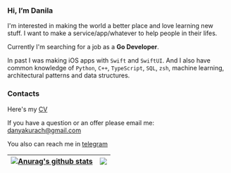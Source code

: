 ### Hi, I’m Danila

I'm interested in making the world a better place and love learning new stuff.
I want to make a service/app/whatever to help people in their lifes.

Currently I'm searching for a job as a **Go Developer**.

In past I was making iOS apps with `Swift` and `SwiftUI`. And I also have common knowledge of `Python`, `C++`, `TypeScript`, `SQL`, `zsh`, machine learning, architectural patterns and data structures.

### Contacts

Here's my [CV](https://dupreehkuda.github.io/cv/cv.pdf)

If you have a question or an offer please email me: danyakurach@gmail.com

You also can reach me in [telegram](https://t.me/dupreehkuda)

| <a href="https://github.com/anuraghazra/github-readme-stats"><img align="center" src="https://github-readme-stats.vercel.app/api?username=dupreehkuda&count_private=true&show_icons=true&theme=tokyonight" alt="Anurag's github stats" /></a> | <a href="https://github.com/anuraghazra/github-readme-stats"><img align="center" src="https://github-readme-stats.vercel.app/api/top-langs/?username=dupreehkuda&layout=compact&langs_count=8&theme=tokyonight" /></a> |
| ------------------------------------------------------------------------------------------------------------------------------------------------------------------------------------------------------------------------------------------ | ---------------------------------------------------------------------------------------------------------------------------------------------------------------------------------------------------- |

